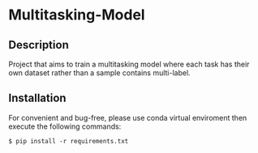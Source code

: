 # Multitasking-Model

## Description
Project that aims to train a multitasking model where each task has their own dataset rather than a sample contains multi-label.

## Installation
For convenient and bug-free, please use conda virtual enviroment then execute the following commands:
```
$ pip install -r requirements.txt
```